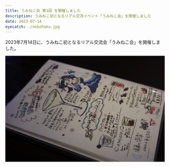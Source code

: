 ```yaml
---
title: うみねこ会 第1回 を開催しました
description: うみねこ初となるリアル交流イベント「うみねこ会」を開催しました
date: 2023-07-14
eyecatch: ./nekohaku.jpg
---
```


2023年7月14日に、うみねこ初となるリアル交流会「うみねこ会」を開催しました。

![](nekohaku.jpg)
